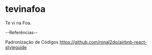 # tevinafoa
Te vi na Foa. 


--Referências--

Padronização de Códigos 
https://github.com/ronal2do/airbnb-react-styleguide
